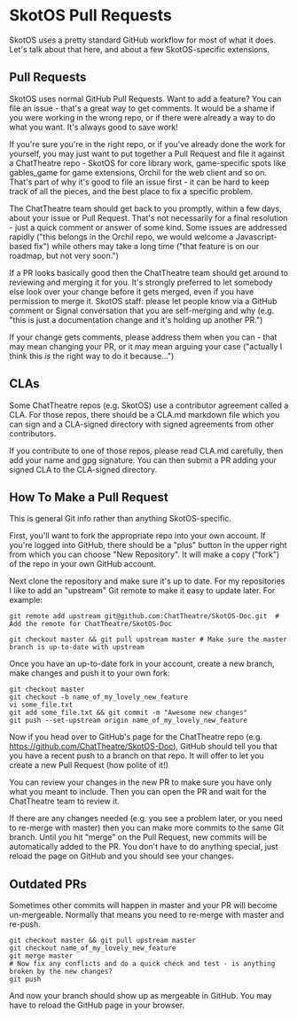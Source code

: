 # SkotOS Pull Requests

SkotOS uses a pretty standard GitHub workflow for most of what it does. Let's talk about that here, and about a few SkotOS-specific extensions.

## Pull Requests

SkotOS uses normal GitHub Pull Requests. Want to add a feature? You can file an issue - that's a great way to get comments. It would be a shame if you were working in the wrong repo, or if there were already a way to do what you want. It's always good to save work!

If you're sure you're in the right repo, or if you've already done the work for yourself, you may just want to put together a Pull Request and file it against a ChatTheatre repo - SkotOS for core library work, game-specific spots like gables_game for game extensions, Orchil for the web client and so on. That's part of why it's good to file an issue first - it can be hard to keep track of all the pieces, and the best place to fix a specific problem.

The ChatTheatre team should get back to you promptly, within a few days, about your issue or Pull Request. That's not necessarily for a final resolution - just a quick comment or answer of some kind. Some issues are addressed rapidly ("this belongs in the Orchil repo, we would welcome a Javascript-based fix") while others may take a long time ("that feature is on our roadmap, but not very soon.")

If a PR looks basically good then the ChatTheatre team should get around to reviewing and merging it for you. It's strongly preferred to let somebody else look over your change before it gets merged, even if you have permission to merge it. SkotOS staff: please let people know via a GitHub comment or Signal conversation that you are self-merging and why (e.g. "this is just a documentation change and it's holding up another PR.")

If your change gets comments, please address them when you can - that may mean changing your PR, or it may mean arguing your case ("actually I think this *is* the right way to do it because...")

## CLAs

Some ChatTheatre repos (e.g. SkotOS) use a contributor agreement called a CLA. For those repos, there should be a CLA.md markdown file which you can sign and a CLA-signed directory with signed agreements from other contributors.

If you contribute to one of those repos, please read CLA.md carefully, then add your name and gpg signature. You can then submit a PR adding your signed CLA to the CLA-signed directory.

## How To Make a Pull Request

This is general Git info rather than anything SkotOS-specific.

First, you'll want to fork the appropriate repo into your own account. If you're logged into GitHub, there should be a "plus" button in the upper right from which you can choose "New Repository". It will make a copy ("fork") of the repo in your own GitHub account.

Next clone the repository and make sure it's up to date. For my repositories I like to add an "upstream" Git remote to make it easy to update later. For example:

~~~
git remote add upstream git@github.com:ChatTheatre/SkotOS-Doc.git  # Add the remote for ChatTheatre/SkotOS-Doc

git checkout master && git pull upstream master # Make sure the master branch is up-to-date with upstream
~~~

Once you have an up-to-date fork in your account, create a new branch, make changes and push it to your own fork:

~~~
git checkout master
git checkout -b name_of_my_lovely_new_feature
vi some_file.txt
git add some_file.txt && git commit -m "Awesome new changes"
git push --set-upstream origin name_of_my_lovely_new_feature
~~~

Now if you head over to GitHub's page for the ChatTheatre repo (e.g. https://github.com/ChatTheatre/SkotOS-Doc), GitHub should tell you that you have a recent push to a branch on that repo. It will offer to let you create a new Pull Request (how polite of it!)

You can review your changes in the new PR to make sure you have only what you meant to include. Then you can open the PR and wait for the ChatTheatre team to review it.

If there are any changes needed (e.g. you see a problem later, or you need to re-merge with master) then you can make more commits to the same Git branch. Until you hit "merge" on the Pull Request, new commits will be automatically added to the PR. You don't have to do anything special, just reload the page on GitHub and you should see your changes.

## Outdated PRs

Sometimes other commits will happen in master and your PR will become un-mergeable. Normally that means you need to re-merge with master and re-push.

~~~
git checkout master && git pull upstream master
git checkout name_of_my_lovely_new_feature
git merge master
# Now fix any conflicts and do a quick check and test - is anything broken by the new changes?
git push
~~~

And now your branch should show up as mergeable in GitHub. You may have to reload the GitHub page in your browser.
